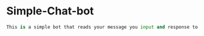 # Simple-Chat-bot

```python
This is a simple bot that reads your message you input and response to your message.
```
